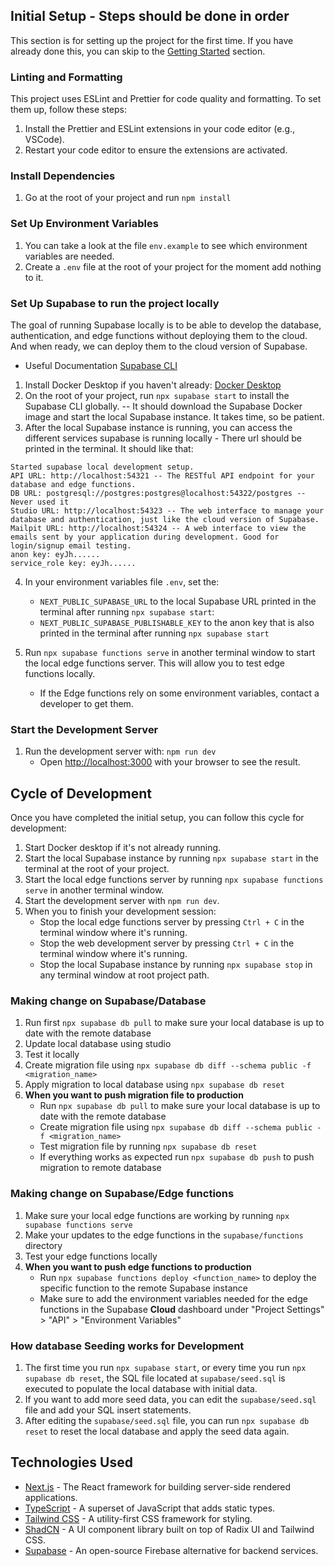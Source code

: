 ## Initial Setup - Steps should be done in order

This section is for setting up the project for the first time. If you have already done this, you can skip to the [Getting Started](#getting-started) section.

### Linting and Formatting

This project uses ESLint and Prettier for code quality and formatting. To set them up, follow these steps:

1. Install the Prettier and ESLint extensions in your code editor (e.g., VSCode).
2. Restart your code editor to ensure the extensions are activated.

### Install Dependencies

1. Go at the root of your project and run `npm install`

### Set Up Environment Variables

1. You can take a look at the file `env.example` to see which environment variables are needed.
2. Create a `.env` file at the root of your project for the moment add nothing to it.

### Set Up Supabase to run the project locally

The goal of running Supabase locally is to be able to develop the database, authentication, and edge functions without deploying them to the cloud. And when ready, we can deploy them to the cloud version of Supabase.

- Useful Documentation [Supabase CLI](https://supabase.com/docs/guides/local-development/cli/getting-started)

1. Install Docker Desktop if you haven't already: [Docker Desktop](https://www.docker.com/products/docker-desktop/)
2. On the root of your project, run `npx supabase start` to install the Supabase CLI globally.
   -- It should download the Supabase Docker image and start the local Supabase instance. It takes time, so be patient.
3. After the local Supabase instance is running, you can access the different services supabase is running locally - There url should be printed in the terminal.
   It should like that:

```
Started supabase local development setup.
API URL: http://localhost:54321 -- The RESTful API endpoint for your database and edge functions.
DB URL: postgresql://postgres:postgres@localhost:54322/postgres -- Never used it
Studio URL: http://localhost:54323 -- The web interface to manage your database and authentication, just like the cloud version of Supabase.
Mailpit URL: http://localhost:54324 -- A web interface to view the emails sent by your application during development. Good for login/signup email testing.
anon key: eyJh......
service_role key: eyJh......
```

4. In your environment variables file `.env`, set the:

   - `NEXT_PUBLIC_SUPABASE_URL` to the local Supabase URL printed in the terminal after running `npx supabase start`:
   - `NEXT_PUBLIC_SUPABASE_PUBLISHABLE_KEY` to the anon key that is also printed in the terminal after running `npx supabase start`

5. Run `npx supabase functions serve` in another terminal window to start the local edge functions server. This will allow you to test edge functions locally.
   - If the Edge functions rely on some environment variables, contact a developer to get them.

### Start the Development Server

1. Run the development server with: `npm run dev`
   - Open [http://localhost:3000](http://localhost:3000) with your browser to see the result.

## Cycle of Development

Once you have completed the initial setup, you can follow this cycle for development:

1. Start Docker desktop if it's not already running.
2. Start the local Supabase instance by running `npx supabase start` in the terminal at the root of your project.
3. Start the local edge functions server by running `npx supabase functions serve` in another terminal window.
4. Start the development server with `npm run dev`.
5. When you to finish your development session:
   - Stop the local edge functions server by pressing `Ctrl + C` in the terminal window where it's running.
   - Stop the web development server by pressing `Ctrl + C` in the terminal window where it's running.
   - Stop the local Supabase instance by running `npx supabase stop` in any terminal window at root project path.

### Making change on Supabase/Database

1. Run first `npx supabase db pull` to make sure your local database is up to date with the remote database
2. Update local database using studio
3. Test it locally
4. Create migration file using `npx supabase db diff --schema public -f <migration_name>`
5. Apply migration to local database using `npx supabase db reset`
6. **When you want to push migration file to production**
   - Run `npx supabase db pull` to make sure your local database is up to date with the remote database
   - Create migration file using `npx supabase db diff --schema public -f <migration_name>`
   - Test migration file by running `npx supabase db reset`
   - If everything works as expected run `npx supabase db push` to push migration to remote database

### Making change on Supabase/Edge functions

1. Make sure your local edge functions are working by running `npx supabase functions serve`
2. Make your updates to the edge functions in the `supabase/functions` directory
3. Test your edge functions locally
4. **When you want to push edge functions to production**
   - Run `npx supabase functions deploy <function_name>` to deploy the specific function to the remote Supabase instance
   - Make sure to add the environment variables needed for the edge functions in the Supabase **Cloud** dashboard under "Project Settings" > "API" > "Environment Variables"

### How database Seeding works for Development

1. The first time you run `npx supabase start`, or every time you run `npx supabase db reset`, the SQL file located at `supabase/seed.sql` is executed to populate the local database with initial data.
2. If you want to add more seed data, you can edit the `supabase/seed.sql` file and add your SQL insert statements.
3. After editing the `supabase/seed.sql` file, you can run `npx supabase db reset` to reset the local database and apply the seed data again.

## Technologies Used

- [Next.js](https://nextjs.org/) - The React framework for building server-side rendered applications.
- [TypeScript](https://www.typescriptlang.org/) - A superset of JavaScript that adds static types.
- [Tailwind CSS](https://tailwindcss.com/) - A utility-first CSS framework for styling.
- [ShadCN](https://ui.shadcn.com/) - A UI component library built on top of Radix UI and Tailwind CSS.
- [Supabase](https://supabase.com/) - An open-source Firebase alternative for backend services.
